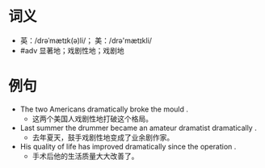 # 词义
- 英：/drəˈmætɪk(ə)li/； 美：/drə'mætɪkli/
- #adv 显著地；戏剧性地；戏剧地
# 例句
- The two Americans dramatically broke the mould .
	- 这两个美国人戏剧性地打破这个格局。
- Last summer the drummer became an amateur dramatist dramatically .
	- 去年夏天，鼓手戏剧性地变成了业余剧作家。
- His quality of life has improved dramatically since the operation .
	- 手术后他的生活质量大大改善了。
